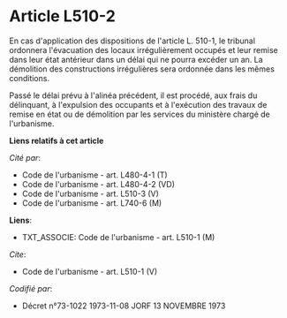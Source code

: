 # Article L510-2

En cas d'application des dispositions de l'article L. 510-1, le tribunal ordonnera l'évacuation des locaux irrégulièrement
occupés et leur remise dans leur état antérieur dans un délai qui ne pourra excéder un an. La démolition des constructions
irrégulières sera ordonnée dans les mêmes conditions. 

Passé le délai prévu à l'alinéa précédent, il est procédé, aux frais du délinquant, à l'expulsion des occupants et à
l'exécution des travaux de remise en état ou de démolition par les services du ministère chargé de l'urbanisme.

**Liens relatifs à cet article**

_Cité par_:

  - Code de l'urbanisme - art. L480-4-1 (T)
  - Code de l'urbanisme - art. L480-4-2 (VD)
  - Code de l'urbanisme - art. L510-3 (V)
  - Code de l'urbanisme - art. L740-6 (M)

**Liens**:

  - TXT_ASSOCIE: Code de l'urbanisme - art. L510-1 (M)

_Cite_:

  - Code de l'urbanisme - art. L510-1 (V)

_Codifié par_:

  - Décret n°73-1022 1973-11-08 JORF 13 NOVEMBRE 1973
